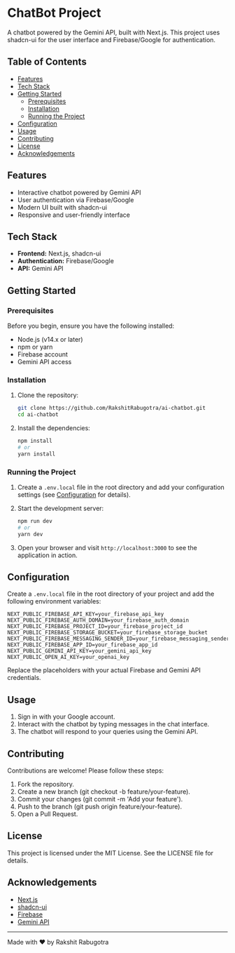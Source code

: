 # ChatBot Project

A chatbot powered by the Gemini API, built with Next.js. This project uses shadcn-ui for the user interface and Firebase/Google for authentication.

## Table of Contents

- [Features](#features)
- [Tech Stack](#tech-stack)
- [Getting Started](#getting-started)
  - [Prerequisites](#prerequisites)
  - [Installation](#installation)
  - [Running the Project](#running-the-project)
- [Configuration](#configuration)
- [Usage](#usage)
- [Contributing](#contributing)
- [License](#license)
- [Acknowledgements](#acknowledgements)

## Features

- Interactive chatbot powered by Gemini API
- User authentication via Firebase/Google
- Modern UI built with shadcn-ui
- Responsive and user-friendly interface

## Tech Stack

- **Frontend:** Next.js, shadcn-ui
- **Authentication:** Firebase/Google
- **API:** Gemini API

## Getting Started

### Prerequisites

Before you begin, ensure you have the following installed:

- Node.js (v14.x or later)
- npm or yarn
- Firebase account
- Gemini API access

### Installation

1. Clone the repository:

   ```bash
   git clone https://github.com/RakshitRabugotra/ai-chatbot.git
   cd ai-chatbot
   ```

2. Install the dependencies:

   ```bash
   npm install
   # or
   yarn install
   ```

### Running the Project

1. Create a `.env.local` file in the root directory and add your configuration settings (see [Configuration](#configuration) for details).

2. Start the development server:

   ```bash
   npm run dev
   # or
   yarn dev
   ```

3. Open your browser and visit `http://localhost:3000` to see the application in action.

## Configuration

Create a `.env.local` file in the root directory of your project and add the following environment variables:

```dotenv
NEXT_PUBLIC_FIREBASE_API_KEY=your_firebase_api_key
NEXT_PUBLIC_FIREBASE_AUTH_DOMAIN=your_firebase_auth_domain
NEXT_PUBLIC_FIREBASE_PROJECT_ID=your_firebase_project_id
NEXT_PUBLIC_FIREBASE_STORAGE_BUCKET=your_firebase_storage_bucket
NEXT_PUBLIC_FIREBASE_MESSAGING_SENDER_ID=your_firebase_messaging_sender_id
NEXT_PUBLIC_FIREBASE_APP_ID=your_firebase_app_id
NEXT_PUBLIC_GEMINI_API_KEY=your_gemini_api_key
NEXT_PUBLIC_OPEN_AI_KEY=your_openai_key
```

Replace the placeholders with your actual Firebase and Gemini API credentials.

## Usage

1. Sign in with your Google account.
2. Interact with the chatbot by typing messages in the chat interface.
3. The chatbot will respond to your queries using the Gemini API.

## Contributing

Contributions are welcome! Please follow these steps:

1. Fork the repository.
2. Create a new branch (git checkout -b feature/your-feature).
3. Commit your changes (git commit -m 'Add your feature').
4. Push to the branch (git push origin feature/your-feature).
5. Open a Pull Request.

## License

This project is licensed under the MIT License. See the LICENSE file for details.

## Acknowledgements

- [Next.js](https://nextjs.org/)
- [shadcn-ui](https://ui.shadcn.com/)
- [Firebase](https://firebase.google.com/)
- [Gemini API](https://ai.google.dev/)

---

Made with ❤️ by Rakshit Rabugotra
